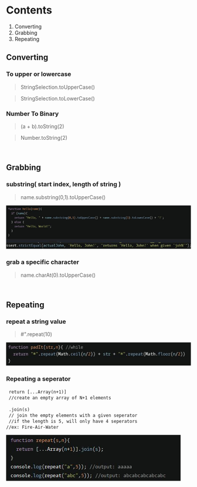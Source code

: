 # Contents

1. Converting
2. Grabbing
3. Repeating

## Converting

### To upper or lowercase

> StringSelection.toUpperCase()

> StringSelection.toLowerCase()

### Number To Binary

> (a + b).toString(2)

> Number.toString(2)

<br>

## Grabbing

### substring( start index, length of string )

> name.substring(0,1).toUpperCase()

![Alt text](image-9.png)

### grab a specific character

> name.charAt(0).toUpperCase()

<br>

## Repeating

### repeat a string value

> #".repeat(10)

![Alt text](image-4.png)

### Repeating a seperator

```
 return [...Array(n+1)]
 //create an empty array of N+1 elements

 .join(s)
 // join the empty elements with a given seperator
 //if the length is 5, will only have 4 seperators
//ex: Fire-Air-Water
```

![Alt text](image-18.png)
